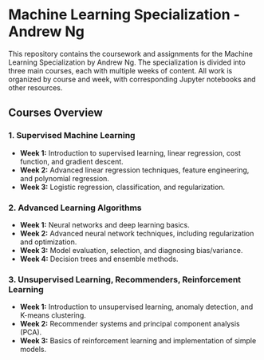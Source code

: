 # Machine Learning Specialization - Andrew Ng

This repository contains the coursework and assignments for the Machine Learning Specialization by Andrew Ng. The specialization is divided into three main courses, each with multiple weeks of content. All work is organized by course and week, with corresponding Jupyter notebooks and other resources.

## Courses Overview

### 1. Supervised Machine Learning

- **Week 1:** Introduction to supervised learning, linear regression, cost function, and gradient descent.
- **Week 2:** Advanced linear regression techniques, feature engineering, and polynomial regression.
- **Week 3:** Logistic regression, classification, and regularization.

### 2. Advanced Learning Algorithms

- **Week 1:** Neural networks and deep learning basics.
- **Week 2:** Advanced neural network techniques, including regularization and optimization.
- **Week 3:** Model evaluation, selection, and diagnosing bias/variance.
- **Week 4:** Decision trees and ensemble methods.

### 3. Unsupervised Learning, Recommenders, Reinforcement Learning

- **Week 1:** Introduction to unsupervised learning, anomaly detection, and K-means clustering.
- **Week 2:** Recommender systems and principal component analysis (PCA).
- **Week 3:** Basics of reinforcement learning and implementation of simple models.
